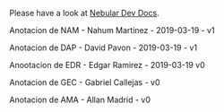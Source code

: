 Please have a look at [Nebular Dev Docs](https://github.com/akveo/nebular/blob/master/DEV_DOCS.md).

Anotacion de NAM -  Nahum Martinez - 2019-03-19 - v1

Anotacion de DAP - David Pavon - 2019-03-19 - v1

Anootacion de EDR - Edgar Ramirez - 2019-03-19 v0

Anotacion de  GEC - Gabriel Callejas - v0

Anotacion de AMA - Allan Madrid - v0
